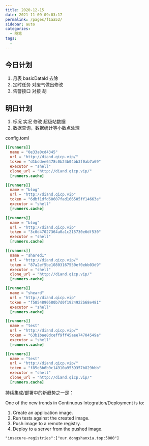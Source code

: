```yaml
---
title: 2020-12-15
date: 2021-11-09 09:03:17
permalink: /pages/f1aa52/
sidebar: auto
categories:
  - 随笔
tags:
  - 
---
```

## 今日计划  

1. 月表 basicDataId 去除
2. 定时任务 对废气做出修改
3. 告警接口 对接 胡

## 明日计划

1. 标况 实况 修改  超级站数据
2. 数据查询，数据统计等小数点处理

config.toml

```toml
[[runners]]
  name = "0e33a0cd4345"
  url = "http://diand.qicp.vip/"
  token = "d1bddee6478c0b24b04bb3f0ab7a69"
  executor = "shell"
  clone_url = "http://diand.qicp.vip/"
  [runners.cache]

[[runners]]
  name = "blog"
  url = "http://diand.qicp.vip"
  token = "6dbf1dfd60607fad166505ff14663e"
  executor = "shell"
  [runners.cache]

[[runners]]
  name = "blog"
  url = "http://diand.qicp.vip"
  token = "3c0d47027364a0a1c215730e6df530"
  executor = "shell"
  [runners.cache]

[[runners]]
  name = "shared1"
  url = "http://diand.qicp.vip/"
  token = "87a2ef5be10803167550ef0ebb03d9"
  executor = "shell"
  clone_url = "http://diand.qicp.vip/"
  [runners.cache]

[[runners]]
  name = "sheard"
  url = "http://diand.qicp.vip"
  token = "f5854890580b7d0f1924922b68e481"
  executor = "shell"
  [runners.cache]

[[runners]]
  name = "test"
  url = "http://diand.qicp.vip/"
  token = "63b1bae8dceff9ff45aee74704549a"
  executor = "shell"
  [runners.cache]

[[runners]]
  name = "test"
  url = "http://diand.qicp.vip/"
  token = "f85e3b6b0c14910a9539357b829bbb"
  executor = "shell"
  clone_url = "http://diand.qicp.vip/"
  [runners.cache]

```



持续集成/部署中的新趋势之一是：

One of the new trends in Continuous Integration/Deployment is to:

1. Create an application image.
2. Run tests against the created image.
3. Push image to a remote registry.
4. Deploy to a server from the pushed image.

```
"insecure-registries":["our.dongshanxia.top:5000"]
```

